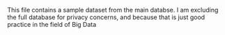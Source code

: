 This file contains a sample dataset from the main databse. I am excluding the full database for privacy concerns, and because that is just good practice in the field of Big Data
